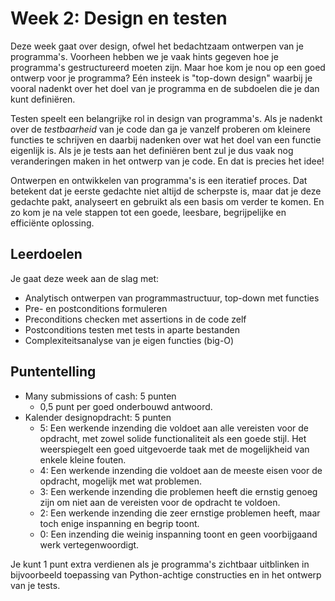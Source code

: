 # Week 2: Design en testen

Deze week gaat over design, ofwel het bedachtzaam ontwerpen van je programma's. Voorheen hebben we je vaak hints gegeven hoe je programma's gestructureerd moeten zijn. Maar hoe kom je nou op een goed ontwerp voor je programma? Eén insteek is "top-down design" waarbij je vooral nadenkt over het doel van je programma en de subdoelen die je dan kunt definiëren.

Testen speelt een belangrijke rol in design van programma's. Als je nadenkt over de *testbaarheid* van je code dan ga je vanzelf proberen om kleinere functies te schrijven en daarbij nadenken over wat het doel van een functie eigenlijk is. Als je je tests aan het definiëren bent zul je dus vaak nog veranderingen maken in het ontwerp van je code. En dat is precies het idee!

Ontwerpen en ontwikkelen van programma's is een iteratief proces. Dat betekent dat je eerste gedachte niet altijd de scherpste is, maar dat je deze gedachte pakt, analyseert en gebruikt als een basis om verder te komen. En zo kom je na vele stappen tot een goede, leesbare, begrijpelijke en efficiënte oplossing.

## Leerdoelen

Je gaat deze week aan de slag met:

- Analytisch ontwerpen van programmastructuur, top-down met functies
- Pre- en postconditions formuleren
- Preconditions checken met assertions in de code zelf
- Postconditions testen met tests in aparte bestanden
- Complexiteitsanalyse van je eigen functies (big-O)

## Puntentelling

- Many submissions of cash: 5 punten
    - 0,5 punt per goed onderbouwd antwoord.
- Kalender designopdracht: 5 punten
    - 5: Een werkende inzending die voldoet aan alle vereisten voor de opdracht, met zowel solide functionaliteit als een goede stijl. Het weerspiegelt een goed uitgevoerde taak met de mogelijkheid van enkele kleine fouten.
    - 4: Een werkende inzending die voldoet aan de meeste eisen voor de opdracht, mogelijk met wat problemen.
    - 3: Een werkende inzending die problemen heeft die ernstig genoeg zijn om niet aan de vereisten voor de opdracht te voldoen.
    - 2: Een werkende inzending die zeer ernstige problemen heeft, maar toch enige inspanning en begrip toont.
    - 0: Een inzending die weinig inspanning toont en geen voorbijgaand werk vertegenwoordigt.

Je kunt 1 punt extra verdienen als je programma's zichtbaar uitblinken in bijvoorbeeld toepassing van Python-achtige constructies en in het ontwerp van je tests.
